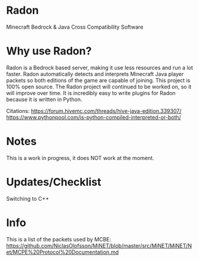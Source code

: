 # Radon
Minecraft Bedrock &amp; Java Cross Compatibility Software

# Why use Radon?
Radon is a Bedrock based server, making it use less resources and run a lot faster.
Radon automatically detects and interprets Minecraft Java player packets so both editions of the game are capable of joining.
This project is 100% open source.
The Radon project will continued to be worked on, so it will improve over time.
It is incredibly easy to write plugins for Radon because it is written in Python.

Citations:
https://forum.hivemc.com/threads/hive-java-edition.339307/
https://www.pythonpool.com/is-python-compiled-interpreted-or-both/

# Notes
This is a work in progress, it does NOT work at the moment.

# Updates/Checklist
Switching to C++

# Info
This is a list of the packets used by MCBE: https://github.com/NiclasOlofsson/MiNET/blob/master/src/MiNET/MiNET/Net/MCPE%20Protocol%20Documentation.md

